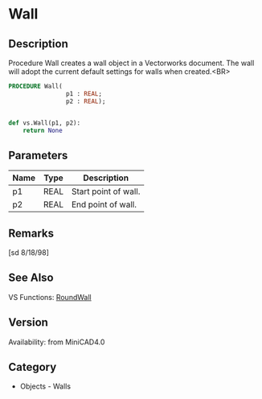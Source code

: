 # Wall

## Description
Procedure Wall creates a wall object in a Vectorworks document. The wall will adopt the current default settings for walls when created.&lt;BR&gt;


```pascal
PROCEDURE Wall(
				p1 : REAL;
				p2 : REAL);
```

```python

def vs.Wall(p1, p2):
    return None
```

## Parameters
|Name|Type|Description|
|---|---|---|
|p1|REAL|Start point of wall.|
|p2|REAL|End point of wall.|

## Remarks
[sd 8/18/98]

## See Also
VS Functions:
[RoundWall](RoundWall.md)

## Version
Availability: from MiniCAD4.0
## Category
* Objects - Walls

